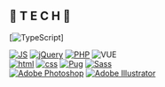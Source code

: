 <!--
**E-JIWON/E-JIWON** is a ✨ _special_ ✨ repository because its `README.md` (this file) appears on your GitHub profile.

Here are some ideas to get you started:

- 🔭 I’m currently working on ...
- 🌱 I’m currently learning ...
- 👯 I’m looking to collaborate on ...
- 🤔 I’m looking for help with ...
- 💬 Ask me about ...
- 📫 How to reach me: ...
- 😄 Pronouns: ...
- ⚡ Fun fact: ...
-->



## 🎈 T E C H 🎈
[![TypeScript](https://img.shields.io/badge/TypeScript-007ACC?style=for-the-badge&logo=typescript&logoColor=white)]


  [![JS](https://img.shields.io/badge/JavaScript-F7DF1E?style=flat-square&logo=JavaScript&logoColor=black)](https://github.com/meowoof011/02_MatrixCalculator)
  [![jQuery](https://img.shields.io/badge/jQuery-0769AD?style=flat-square&logo=jQuery&logoColor=white)](https://github.com/meowoof011/08_AnimalCrossing)
  [![PHP](https://img.shields.io/badge/PHP-777BB4?style=flat-square&logo=PHP&logoColor=white)](https://github.com/meowoof011/05_KioskProject)
  ![VUE](https://img.shields.io/badge/VUE-41B883?style=flat-square&logo=VUE&logoColor=white)
  <br>
  [![html](https://img.shields.io/badge/Html-E34F26?style=flat-square&logo=Html5&logoColor=white)](https://github.com/meowoof011/01_GrapeFestival) 
  [![css](https://img.shields.io/badge/CSS-1572B6?style=flat-square&logo=CSS3&logoColor=white)](https://github.com/meowoof011/07_LineGames) 
  [![Pug](https://img.shields.io/badge/Pug-A86454?style=flat-square&logo=Pug&logoColor=white)](https://github.com/meowoof011/04_ChangeCalculator)
  [![Sass](https://img.shields.io/badge/Sass-CC6699?style=flat-square&logo=Sass&logoColor=white)](https://github.com/meowoof011/04_ChangeCalculator)
  <br>
  [![Adobe Photoshop](https://img.shields.io/badge/Photoshop-31A8FF?style=flat-square&logo=AdobePhotoshop&logoColor=white)](https://github.com/meowoof011/03_ProductInfo) 
  [![Adobe Illustrator](https://img.shields.io/badge/Illustrator-FF9A00?style=flat-square&logo=AdobeIllustrator&logoColor=white)](https://github.com/meowoof011/03_ProductInfo)

</div>
